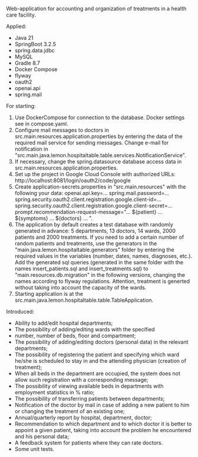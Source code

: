 Web-application for accounting and organization of treatments in a health care facility.

Applied:
- Java 21
- SpringBoot 3.2.5
- spring.data.jdbc
- MySQL
- Gradle 8.7
- Docker Compose
- flyway
- oauth2
- openai.api
- spring.mail

For starting:
1) Use DockerCompose for connection to the database. Docker settings see in compose.yaml.
2) Configure mail messages to doctors in src.main.resources.application.properties by entering the data of the required mail service for sending messages. Change e-mail for notification in "src.main.java.lemon.hospitaltable.table.services.NotificationService".
3) If necessary, change the spring.datasource database access data in src.main.resources.application.properties.
4) Set up the project in Google Cloud Console with authorized URLs: http://localhost:8081/login/oauth2/code/google
5) Create application-secrets.properties in "src.main.resources" with the following your data:
   openai.api.key=...
   spring.mail.password=...
   spring.security.oauth2.client.registration.google.client-id=...
   spring.security.oauth2.client.registration.google.client-secret=...
   prompt.recommendation-request-message="... ${patient} ... ${symptoms} ... ${doctors} ... ".
6) The application by default creates a test database with randomly generated in advance: 5 departments, 13 doctors, 14 wards, 2000 patients and 2000 treatments. If you need to add a certain number of random patients and treatments, use the generators in the "main.java.lemon.hospitaltable.generators" folder by entering the required values ​​in the variables (number, dates, names, diagnoses, etc.). Add the generated sql queries (generated in the same folder with the names insert_patients.sql and insert_treatments.sql) to "main.resources.db.migration" in the following versions, changing the names according to flyway regulations. Attention, treatment is generted without taking into account the capacity of the wards.
7) Starting application is at the src.main.java.lemon.hospitaltable.table.TableApplication.


Introduced:
* Ability to add/edit hospital departments;
* The possibility of adding/editing wards with the specified
* number, number of beds, floor and compartment;
* The possibility of adding/editing doctors (personal data) in the relevant departments;
* The possibility of registering the patient and specifying which ward he/she is scheduled to stay in and the attending physician (creation of treatment);
* When all beds in the department are occupied, the system does not allow such registration with a corresponding message;
* The possibility of viewing available beds in departments with employment statistics in % ratio;
* The possibility of transferring patients between departments;
* Notification of the doctor by mail in case of adding a new patient to him or changing the treatment of an existing one;
* Annual/quarterly report by hospital, department, doctor;
* Recommendation to which department and to which doctor it is better to appoint a given patient, taking into account the problem he encountered and his personal data;
* A feedback system for patients where they can rate doctors.
* Some unit tests.